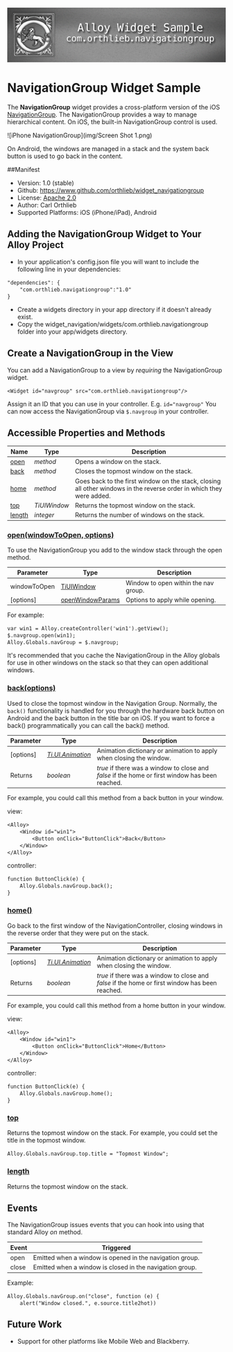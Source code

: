 ![Header](img/header.png)
# NavigationGroup Widget Sample

The **NavigationGroup** widget provides a cross-platform version of the iOS [NavigationGroup](http://http://docs.appcelerator.com/titanium/latest/#!/api/Titanium.UI.iPhone.NavigationGroup). The NavigationGroup provides a way to manage hierarchical content. On iOS, the built-in NavigationGroup control is used.

![iPhone NavigationGroup](img/Screen Shot 1.png)

On Android, the windows are managed in a stack and the system back button is used to go back in the content.

##Manifest
* Version: 1.0 (stable)
* Github: https://www.github.com/orthlieb/widget_navigationgroup
* License: [Apache 2.0](http://www.apache.org/licenses/LICENSE-2.0.html)
* Author: Carl Orthlieb
* Supported Platforms: iOS (iPhone/iPad), Android

## Adding the NavigationGroup Widget to Your Alloy Project

* In your application's config.json file you will want to include the following line in your dependencies:

```
"dependencies": {
    "com.orthlieb.navigationgroup":"1.0"
}
```

*  Create a widgets directory in your app directory if it doesn't already exist.
*  Copy the widget_navigation/widgets/com.orthlieb.navigationgroup folder into your app/widgets directory. 

## Create a NavigationGroup in the View
You can add a NavigationGroup to a view by *requiring* the NavigationGroup widget. 

	<Widget id="navgroup" src="com.orthlieb.navigationgroup"/>

Assign it an ID that you can use in your controller. E.g. `id="navgroup"` You can now access the NavigationGroup via `$.navgroup` in your controller. 

## Accessible Properties and Methods
| Name | Type | Description | 
| ---- | ---- | ----------- |
| [open](#open) | *method* | Opens a window on the stack. |
| [back](#back) | *method* | Closes the topmost window on the stack. |
| [home](#home) | *method* | Goes back to the first window on the stack, closing all other windows in the reverse order in which they were added. |
| [top](#top) | *TiUIWindow* | Returns the topmost window on the stack. |
| [length](#length) | *integer* | Returns the number of windows on the stack. |

### [open(windowToOpen, options)](id:open)
To use the NavigationGroup you add to the window stack through the open method. 

| Parameter | Type | Description |
| --------- | ---- | ----------- |
| windowToOpen | [TiUIWindow]() | Window to open within the nav group. |
| [options] | [openWindowParams](http://docs.appcelerator.com/titanium/latest/#!/api/openWindowParams) | Options to apply while opening. |

For example:

```
var win1 = Alloy.createController('win1').getView();
$.navgroup.open(win1);
Alloy.Globals.navGroup = $.navgroup;
```

It's recommended that you cache the NavigationGroup in the Alloy globals for use in other windows on the stack so that they can open additional windows.

### [back(options)](id:back)
Used to close the topmost window in the Navigation Group. Normally, the `back()` functionality is handled for you through the hardware back button on Android and the back button in the title bar on iOS. If you want to force a back() programmatically you can call the back() method.


| Parameter | Type | Description |
| --------- | ---- | ----------- |
| [options] | [*Ti.UI.Animation*](http://docs.appcelerator.com/titanium/latest/#!/api/Titanium.UI.Animation) | Animation dictionary or animation to apply when closing the window. |
| Returns | *boolean* | *true* if there was a window to close and *false* if the home or first window has been reached. |

For example, you could call this method from a back button in your window.

view:

```
<Alloy>
	<Window id="win1">
        <Button onClick="ButtonClick">Back</Button>
	</Window>
</Alloy>
```

controller:

```
function ButtonClick(e) {
    Alloy.Globals.navGroup.back();
}
```

### [home()](id:home)
Go back to the first window of the NavigationController, closing windows in the reverse order that they were put on the stack.

| Parameter | Type | Description |
| --------- | ---- | ----------- |
| [options] | [*Ti.UI.Animation*](http://docs.appcelerator.com/titanium/latest/#!/api/Titanium.UI.Animation) | Animation dictionary or animation to apply when closing the window. |
| Returns | *boolean* | *true* if there was a window to close and *false* if the home or first window has been reached. |

For example, you could call this method from a home button in your window.

view:

```
<Alloy>
	<Window id="win1">
        <Button onClick="ButtonClick">Home</Button>
	</Window>
</Alloy>
```

controller:

```
function ButtonClick(e) {
    Alloy.Globals.navGroup.home();
}
```

### [top](id:top)
Returns the topmost window on the stack. For example, you could set the title in the topmost window.

```
Alloy.Globals.navGroup.top.title = "Topmost Window";
```

### [length](id:length)
Returns the topmost window on the stack. 

## Events
The NavigationGroup issues events that you can hook into using that standard Alloy *on* method.

| Event | Triggered |
| ----- | --------- |
| open | Emitted when a window is opened in the navigation group. |
| close | Emitted when a window is closed in the navigation group. |

Example:

```
Alloy.Globals.navGroup.on("close", function (e) {
	alert("Window closed.", e.source.title2hot))
```

## Future Work

* Support for other platforms like Mobile Web and Blackberry.


